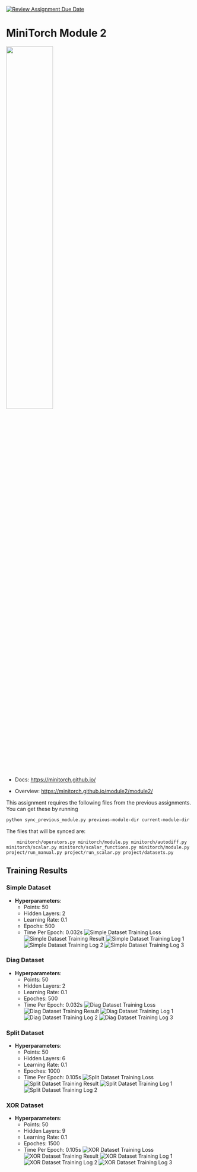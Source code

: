 [![Review Assignment Due Date](https://classroom.github.com/assets/deadline-readme-button-22041afd0340ce965d47ae6ef1cefeee28c7c493a6346c4f15d667ab976d596c.svg)](https://classroom.github.com/a/YFgwt0yY)
# MiniTorch Module 2

<img src="https://minitorch.github.io/minitorch.svg" width="50%">


* Docs: https://minitorch.github.io/

* Overview: https://minitorch.github.io/module2/module2/

This assignment requires the following files from the previous assignments. You can get these by running

```bash
python sync_previous_module.py previous-module-dir current-module-dir
```

The files that will be synced are:

        minitorch/operators.py minitorch/module.py minitorch/autodiff.py minitorch/scalar.py minitorch/scalar_functions.py minitorch/module.py project/run_manual.py project/run_scalar.py project/datasets.py

## Training Results

### Simple Dataset
- **Hyperparameters**:
  - Points: 50
  - Hidden Layers: 2
  - Learning Rate: 0.1
  - Epochs: 500
  - Time Per Epoch: 0.032s
![Simple Dataset Training Loss](images/lloss.png)
![Simple Dataset Training Result](images/ltrainhist.png)
![Simple Dataset Training Log 1](images/llog3.png)
![Simple Dataset Training Log 2](images/llog2.png)
![Simple Dataset Training Log 3](images/llog1.png)

### Diag Dataset
- **Hyperparameters**:
  - Points: 50
  - Hidden Layers: 2
  - Learning Rate: 0.1
  - Epoches: 500
  - Time Per Epoch: 0.032s
![Diag Dataset Training Loss](images/dloss.png)
![Diag Dataset Training Result](images/dtrainhist.png)
![Diag Dataset Training Log 1](images/dlog3.png)
![Diag Dataset Training Log 2](images/dlog2.png)
![Diag Dataset Training Log 3](images/dlog1.png)

### Split Dataset
- **Hyperparameters**:
  - Points: 50
  - Hidden Layers: 6
  - Learning Rate: 0.1
  - Epoches: 1000
  - Time Per Epoch: 0.105s
![Split Dataset Training Loss](images/sploss.png)
![Split Dataset Training Result](images/splittrainhi.png)
![Split Dataset Training Log 1](images/splog1.png)
![Split Dataset Training Log 2](images/splog2.png)

### XOR Dataset
- **Hyperparameters**:
  - Points: 50
  - Hidden Layers: 9
  - Learning Rate: 0.1
  - Epoches: 1500
  - Time Per Epoch: 0.105s
![XOR Dataset Training Loss](images/xloss.png)
![XOR Dataset Training Result](images/xlosshist.png)
![XOR Dataset Training Log 1](images/xlog1.png)
![XOR Dataset Training Log 2](images/xlog2.png)
![XOR Dataset Training Log 3](images/xlog3.png)